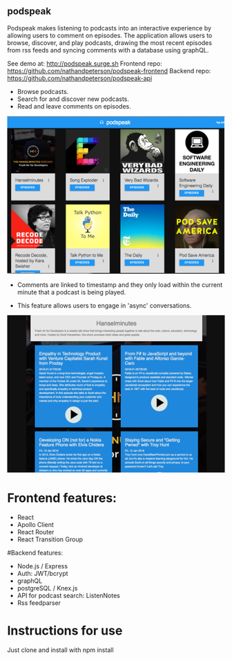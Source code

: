 ## podspeak

Podspeak makes listening to podcasts into an interactive experience by allowing users to comment on episodes. The application allows users to browse, discover, and play podcasts, drawing the most recent episodes from rss feeds and syncing comments with a database using graphQL.

See demo at: 
http://podspeak.surge.sh
Frontend repo:
https://github.com/nathandpeterson/podspeak-frontend
Backend repo:
https://github.com/nathandpeterson/podspeak-api

* Browse podcasts.
* Search for and discover new podcasts.
* Read and leave comments on episodes.

![](homepage.png)

* Comments are linked to timestamp and they only load within the current minute that a podcast is being played.

* This feature allows users to engage in 'async' conversations.

![](episode-browser.png)

# Frontend features:
* React
* Apollo Client
* React Router
* React Transition Group

#Backend features:
* Node.js / Express
* Auth: JWT/bcrypt
* graphQL
* postgreSQL / Knex.js
* API for podcast search: ListenNotes
* Rss feedparser

# Instructions for use

Just clone and install with npm install
